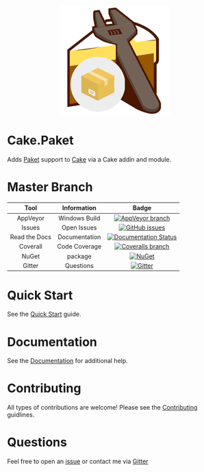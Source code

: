 <p align="center">
  <img src="./Documentation/Images/CakePaketLogo.png" />
</p>

# Cake.Paket

Adds [Paket](https://fsprojects.github.io/Paket/) support to [Cake](http://cakebuild.net/) via a Cake addin and module.

# Master Branch

|Tool|Information|Badge|
|:--:|:--:|:--:|
|AppVeyor|Windows Build|[![AppVeyor branch](https://img.shields.io/appveyor/ci/larzw/cake-paket/master.svg)](https://ci.appveyor.com/project/larzw/cake-paket/branch/master)|
|Issues|Open Issues|[![GitHub issues](https://img.shields.io/github/issues/larzw/Cake.Paket.svg)](https://github.com/larzw/Cake.Paket/issues)|
|Read the Docs|Documentation|[![Documentation Status](https://readthedocs.org/projects/cakepaket/badge/?version=latest)](http://cakepaket.readthedocs.io/en/latest/?badge=latest)|
|Coverall|Code Coverage|[![Coveralls branch](https://img.shields.io/coveralls/larzw/Cake.Paket/master.svg)](https://coveralls.io/github/larzw/Cake.Paket?branch=master)|
|NuGet|package|[![NuGet](https://img.shields.io/nuget/v/Nuget.Core.svg)]()
|Gitter|Questions|[![Gitter](https://img.shields.io/gitter/room/nwjs/nw.js.svg?maxAge=2592000)](https://gitter.im/larzw/Lobby)|

# Quick Start

See the [Quick Start](http://cakepaket.readthedocs.io/en/latest/QuickStart/) guide.

# Documentation

See the [Documentation](http://cakepaket.readthedocs.io/en/latest/) for additional help.

# Contributing

All types of contributions are welcome! Please see the [Contributing](http://cakepaket.readthedocs.io/en/latest/Contributing/) guidlines.

# Questions
Feel free to open an [issue](https://github.com/larzw/Cake.Paket/issues) or contact me via [Gitter](https://gitter.im/larzw/Lobby)
